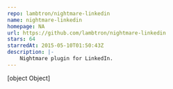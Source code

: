 ```yaml
---
repo: lambtron/nightmare-linkedin
name: nightmare-linkedin
homepage: NA
url: https://github.com/lambtron/nightmare-linkedin
stars: 64
starredAt: 2015-05-10T01:50:43Z
description: |-
    Nightmare plugin for LinkedIn.
---
```


[object Object]
